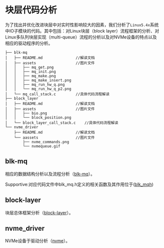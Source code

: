 # 块层代码分析

为了找出并优化改进块层中对实时性影响较大的因素，我们分析了`Linux5.4x`系统中IO子模块的代码。其中包括：对Linux块层（block layer）流程框架的分析、对Linux多队列块层实现（multi-queue）流程的分析以及对NVMe设备的特点以及相应的驱动程序的分析。
```
├── blk-mq
│   ├── README.md               //解读文档
│   ├── assets                  //图片文件
│   │   ├── mq_get.png
│   │   ├── mq_init.png
│   │   ├── mq_make.png
│   │   ├── mq_make_insert.png
│   │   ├── mq_run_hw_q.png
│   │   └── mq_run_hw_q_p2.png
│   └── mq_call_stack.c         //具体代码流程解读
├── block_layer
│   ├── README.md               //解读文档
│   ├── assets                  //图片文件
│   │   ├── bio.png
│   │   └── block_position.png
│   └── block_layer_call_stack.c    //具体代码流程解读
└── nvme_driver
    ├── README.md               //解读文档
    └── aassets                 //图片文件
        ├── nvme_commands.png
        └── nvmequeue.gif
```

## blk-mq

相应的数据结构分析以及流程分析（[blk-mq](./blk-mq/README.md)）。

Supportive:对应代码文件中blk_mq.h定义的相关函数及其作用位于([blk_mqh](./blk-mq/blk_mqh.md))

## block-layer

块层总体框架分析（[block-layer](./block_layer/README.md)）。

## nvme_driver

NVMe设备于驱动分析（[nvme](./nvme_driver/README.md)）。
